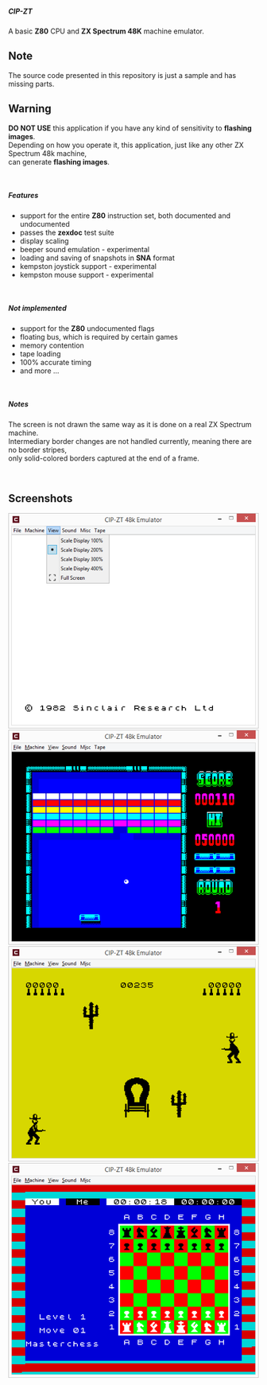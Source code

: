 ##### CIP-ZT #####
A basic **Z80** CPU and **ZX Spectrum 48K** machine emulator.

## Note ##
The source code presented in this repository is just a sample and has missing parts.

## Warning ##
**DO NOT USE** this application if you have any kind of sensitivity to **flashing images**.  
Depending on how you operate it, this application, just like any other ZX Spectrum 48k machine,  
can generate **flashing images**.

&nbsp;
##### Features #####
- support for the entire **Z80** instruction set, both documented and undocumented
- passes the **zexdoc** test suite
- display scaling
- beeper sound emulation - experimental
- loading and saving of snapshots in **SNA** format
- kempston joystick support - experimental
- kempston mouse support - experimental

&nbsp;
##### Not implemented #####
- support for the **Z80** undocumented flags
- floating bus, which is required by certain games
- memory contention
- tape loading
- 100% accurate timing  
- and more ...

&nbsp;
##### Notes #####
The screen is not drawn the same way as it is done on a real ZX Spectrum machine.  
Intermediary border changes are not handled currently, meaning there are no border stripes,  
only solid-colored borders captured at the end of a frame.

&nbsp;
## Screenshots ##
![screenshot-main](scr/scr0.png)  
![screenshot-main](scr/scr3.png)  
![screenshot-main](scr/scr2.png)  
![screenshot-main](scr/scr1.png)  
  